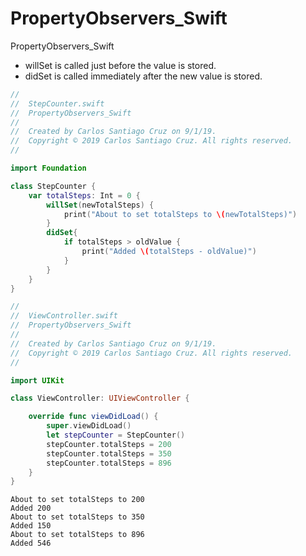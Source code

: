 # PropertyObservers_Swift
PropertyObservers_Swift

- willSet is called just before the value is stored.
- didSet is called immediately after the new value is stored.

``` swift
//
//  StepCounter.swift
//  PropertyObservers_Swift
//
//  Created by Carlos Santiago Cruz on 9/1/19.
//  Copyright © 2019 Carlos Santiago Cruz. All rights reserved.
//

import Foundation

class StepCounter {
    var totalSteps: Int = 0 {
        willSet(newTotalSteps) {
            print("About to set totalSteps to \(newTotalSteps)")
        }
        didSet{
            if totalSteps > oldValue {
                print("Added \(totalSteps - oldValue)")
            }
        }
    }
}
```


``` swift
//
//  ViewController.swift
//  PropertyObservers_Swift
//
//  Created by Carlos Santiago Cruz on 9/1/19.
//  Copyright © 2019 Carlos Santiago Cruz. All rights reserved.
//

import UIKit

class ViewController: UIViewController {

    override func viewDidLoad() {
        super.viewDidLoad()
        let stepCounter = StepCounter()
        stepCounter.totalSteps = 200
        stepCounter.totalSteps = 350
        stepCounter.totalSteps = 896
    }
}
```

``` console
About to set totalSteps to 200
Added 200
About to set totalSteps to 350
Added 150
About to set totalSteps to 896
Added 546



